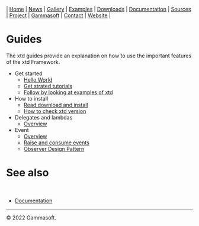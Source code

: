 | [Home](home.md) | [News](news.md) | [Gallery](gallery.md) | [Examples](examples.md) | [Downloads](downloads.md) | [Documentation](documentation.md) | [Sources](https://github.com/gammasoft71/xtd) | [Project](https://sourceforge.net/projects/xtdpro/) | [Gammasoft](gammasoft.md)  | [Contact](contact.md) | [Website](https://gammasoft71.wixsite.com/xtdpro) |

# Guides

The xtd guides provide an explanation on how to use the important features of the xtd Framework. 

* Get started
  * [Hello World](guide_hello_world.md)
  * [Get strated tutorials](tutorials.md)
  * [Follow by looking at examples of xtd](../examples/README.md)
* How to install
  * [Read download and install](downloads.md)
  * [How to check xtd version](guide_check_version.md)
* Delegates and lambdas
  * [Overview](guide_delegates_and_lambdas.md)
* Event
  * [Overview](guide_handle_and_raise_events.md)
  * [Raise and consume events](guide_raise_and_consume_events.md)
  * [Observer Design Pattern](guide_observer_design_pattern.md)

# See also
​
* [Documentation](documentation.md)

______________________________________________________________________________________________

© 2022 Gammasoft.
